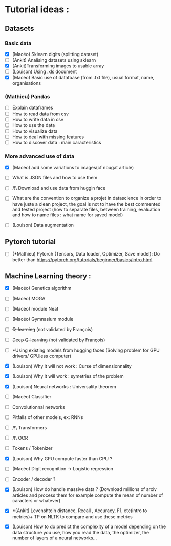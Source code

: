 # Tutorial ideas :

## Datasets

### Basic data
 - [X] (Macéo) Sklearn digits (splitting dataset)
 - [ ] (Ankit) Analising datasets using sklearn
 - [X] (Ankit)Transforming images to usable array
 - [ ] (Louison) Using .xls document
 - [X] (Macéo) Basic use of datatbase (from .txt file), usual format, name, organisations

### (Mathieu) Pandas 
 - [ ] Explain dataframes
 - [ ] How to read data from csv
 - [ ] How to write data in csv
 - [ ] How to use the data
 - [ ] How to visualize data
 - [ ] How to deal with missing features
 - [ ] How to discover data : main caracteristics

### More advanced use of data
 - [X] (Macéo) add some variations to images(cf nougat article)
 - [ ] What is JSON files and how to use them 
 - [ ] /!\ Download and use data from huggin face
 - [ ] What are the convention to organize a projet in datascience in order to have juste a clean project, the goal is not to have the best commented and tested project (how to separate files, between training, evaluation and how to name files : what name for saved model)
 - [ ] (Louison) Data augmentation



## Pytorch tutorial
 - [ ] (*Mathieu) Pytorch (Tensors, Data loader, Optimizer, Save model): Do better than https://pytorch.org/tutorials/beginner/basics/intro.html



## Machine Learning theory :
 - [X] (Macéo) Genetics algorithm
 - [ ] (Macéo) MOGA
 - [ ] (Macéo) module Neat
 - [ ] (Macéo) Gymnasium module
 - [ ] ~~Q-learning~~  (not validated by François)
 - [ ] ~~Deep Q-learning~~ (not validated by François)
 - [ ] *Using existing models from hugging faces (Solving problem for GPU drivers/ GPUless computer)
 - [x] (Louison) Why it will not work : Curse of dimensionnality 
 - [x] (Louison) Why it will work : symetries of the problem
 - [x] (Louison) Neural networks : Universality theorem
 - [ ] (Macéo) Classifier
 - [ ] Convolutionnal networks
 - [ ] Pitfalls of other models, ex: RNNs
 - [ ] /!\ Transformers
 - [ ] /!\ OCR
 - [ ] Tokens / Tokenizer
 - [x] (Louison) Why GPU compute faster than CPU ?
 - [ ] (Macéo) Digit recognition -> Logistic regression
 - [ ] Encoder / decoder ?
 - [x] (Louison) How do handle massive data ? (Download millions of arxiv articles and process them for example compute the mean of number of caracters or whatever)
 - [X] *(Ankit) Levenshtein distance, Recall , Accuracy, F1, etc(intro to metrics)+ TP on NLTK to compare and use these metrics
 - [x] (Louison) How to do predict the complexity of a model depending on the data structure you use, how you read the data, the optimizer, the number of layers of a neural networks...

